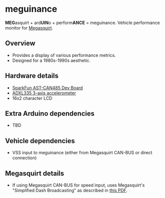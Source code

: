 # meguinance

**MEG**asquirt + ard**UIN**o + perform**ANCE** = meguinance. Vehicle performance monitor for [Megasquirt](http://megasquirt.info/).

## Overview
* Provides a display of various performance metrics.
* Designed for a 1980s-1990s aesthetic.

## Hardware details
* [SparkFun AST-CAN485 Dev Board](https://www.sparkfun.com/products/14483)
* [ADXL335 3-axis accelerometer](https://www.sparkfun.com/products/9269)
* 16x2 character LCD

## Extra Arduino dependencies
* TBD

## Vehicle dependencies
* VSS input to meguinance (either from Megasquirt CAN-BUS or direct connection)

## Megasquirt details
* If using Megasquirt CAN-BUS for speed input, uses Megasquirt's "Simplified Dash Broadcasting" as described in [this PDF](http://www.msextra.com/doc/pdf/Megasquirt_CAN_Broadcast.pdf).

